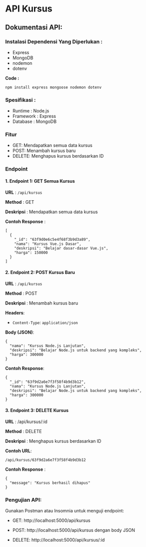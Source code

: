 # API Kursus

## Dokumentasi API:

### Instalasi Dependensi Yang Diperlukan :
- Express
- MongoDB
- nodemon
- dotenv

**Code :**

```
npm install express mongoose nodemon dotenv
```

### Spesifikasi :
- Runtime 		: Node.js
- Framework 	: Express
- Database		: MongoDB

### Fitur
-	GET: Mendapatkan semua data kursus
-	POST: Menambah kursus baru
-	DELETE: Menghapus kursus berdasarkan ID

### Endpoint
#### 1. Endpoint 1: GET Semua Kursus

**URL** : `/api/kursus`

**Method** : GET

**Deskripsi** : Mendapatkan semua data kursus

**Contoh Response** :

```
[
  {
    "_id": "63f9d0e6c5e4f68f3b9d3a89",
    "nama": "Kursus Vue.js Dasar",
    "deskripsi": "Belajar dasar-dasar Vue.js",
    "harga": 150000
  }
]
```

#### 2. Endpoint 2: POST Kursus Baru

**URL** : `/api/kursus`

**Method** : POST

**Deskripsi** : Menambah kursus baru

**Headers**:

- `Content-Type`: `application/json`

**Body (JSON)**:

```
{
  "nama": "Kursus Node.js Lanjutan",
  "deskripsi": "Belajar Node.js untuk backend yang kompleks",
  "harga": 300000
}
```

**Contoh Response**:

```
{
  "_id": "63f9d2a6e7f3f58f4b9d3b12",
  "nama": "Kursus Node.js Lanjutan",
  "deskripsi": "Belajar Node.js untuk backend yang kompleks",
  "harga": 300000
}
```

#### 3. Endpoint 3: DELETE Kursus

**URL** : /api/kursus/:id

**Method** : DELETE

**Deskripsi** : Menghapus kursus berdasarkan ID

**Contoh URL**:

```
/api/kursus/63f9d2a6e7f3f58f4b9d3b12
```

**Contoh Response** :

```
{
  "message": "Kursus berhasil dihapus"
}
```

### Pengujian API:

Gunakan Postman atau Insomnia untuk menguji endpoint:

- GET: http://localhost:5000/api/kursus

- POST: http://localhost:5000/api/kursus dengan body JSON

- DELETE: http://localhost:5000/api/kursus/:id
